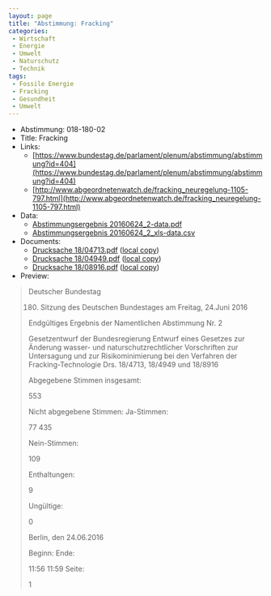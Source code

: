 ```yaml
---
layout: page
title: "Abstimmung: Fracking"
categories:
 - Wirtschaft
 - Energie
 - Umwelt
 - Naturschutz
 - Technik
tags:
 - Fossile Energie
 - Fracking
 - Gesundheit
 - Umwelt
---
```


* Abstimmung: 018-180-02
* Title: Fracking
* Links: 
    * [https://www.bundestag.de/parlament/plenum/abstimmung/abstimmung?id=404](https://www.bundestag.de/parlament/plenum/abstimmung/abstimmung?id=404)
    * [http://www.abgeordnetenwatch.de/fracking_neuregelung-1105-797.html](http://www.abgeordnetenwatch.de/fracking_neuregelung-1105-797.html)
* Data: 
    * [Abstimmungsergebnis 20160624_2-data.pdf](/res/abstimmungsliste/20160624_2-data.pdf)
    * [Abstimmungsergebnis 20160624_2_xls-data.csv](/res/abstimmungsliste/analyses/20160624_2_xls-data.csv)
* Documents: 
    * [Drucksache 18/04713.pdf](http://dip21.bundestag.de/dip21/btd/18/047/1804713.pdf) ([local copy](/res/abstimmungsdaten/018-180-02/1804713.pdf))
    * [Drucksache 18/04949.pdf](http://dip21.bundestag.de/dip21/btd/18/049/1804949.pdf) ([local copy](/res/abstimmungsdaten/018-180-02/1804949.pdf))
    * [Drucksache 18/08916.pdf](http://dip21.bundestag.de/dip21/btd/18/089/1808916.pdf) ([local copy](/res/abstimmungsdaten/018-180-02/1808916.pdf))
* Preview: 
> Deutscher Bundestag
> 
> 180. Sitzung des Deutschen Bundestages
> am Freitag, 24.Juni 2016
> 
> Endgültiges Ergebnis der Namentlichen Abstimmung Nr. 2
> 
> Gesetzentwurf der Bundesregierung
> Entwurf eines Gesetzes zur Änderung wasser- und naturschutzrechtlicher Vorschriften zur
> Untersagung und zur Risikominimierung bei den Verfahren der Fracking-Technologie
> Drs. 18/4713, 18/4949 und 18/8916
> 
> Abgegebene Stimmen insgesamt:
> 
> 553
> 
> Nicht abgegebene Stimmen:
> Ja-Stimmen:
> 
> 77
> 435
> 
> Nein-Stimmen:
> 
> 109
> 
> Enthaltungen:
> 
> 9
> 
> Ungültige:
> 
> 0
> 
> Berlin, den 24.06.2016
> 
> Beginn:
> Ende:
> 
> 11:56
> 11:59
> Seite:
> 
> 1
> 
> 
